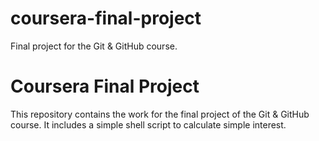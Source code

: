# coursera-final-project
Final project for the Git &amp; GitHub course.
# Coursera Final Project
This repository contains the work for the final project of the Git & GitHub course.
It includes a simple shell script to calculate simple interest.
